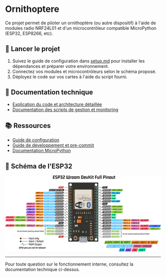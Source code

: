 # Ornithoptere

Ce projet permet de piloter un ornithoptère (ou autre dispositif) à l'aide de modules radio NRF24L01 et d'un microcontrôleur compatible MicroPython (ESP32, ESP8266, etc).

## 🚀 Lancer le projet

1. Suivez le guide de configuration dans [setup.md](./docs/setup.md) pour installer les dépendances et préparer votre environnement.
2. Connectez vos modules et microcontrôleurs selon le schéma proposé.
3. Déployez le code sur vos cartes à l'aide du script fourni.

## 📄 Documentation technique

- [Explication du code et architecture détaillée](./docs/code_explanation.md)
- [Documentation des scripts de gestion et monitoring](./docs/scripts.md)

## 📚 Ressources

- [Guide de configuration](./docs/setup.md)
- [Guide de développement et pre-commit](./DEVELOPMENT.md)
- [Documentation MicroPython](https://docs.micropython.org/en/latest/reference/repl.html)

## 🔌 Schéma de l'ESP32

![Pinout diagram](./docs/pinout.png)

---

Pour toute question sur le fonctionnement interne, consultez la documentation technique ci-dessus.
